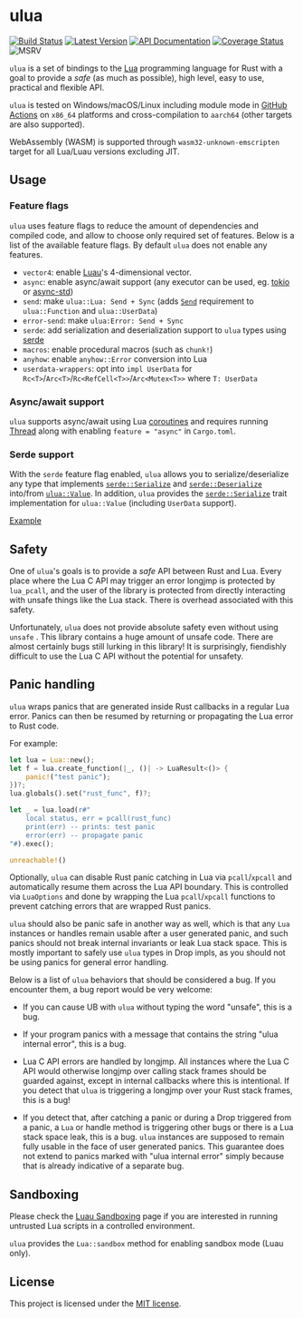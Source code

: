 # ulua
[![Build Status]][github-actions] [![Latest Version]][crates.io] [![API Documentation]][docs.rs] [![Coverage Status]][codecov.io] ![MSRV]

[Build Status]: https://github.com/rhodem-labs/ulua/workflows/CI/badge.svg
[github-actions]: https://github.com/rhodem-labs/ulua/actions
[Latest Version]: https://img.shields.io/crates/v/ulua.svg
[crates.io]: https://crates.io/crates/ulua
[API Documentation]: https://docs.rs/ulua/badge.svg
[docs.rs]: https://docs.rs/ulua
[Coverage Status]: https://codecov.io/gh/ulua/branch/main/graph/badge.svg?token=99339FS1CG
[codecov.io]: https://codecov.io/gh/rhodem-labs/ulua
[MSRV]: https://img.shields.io/badge/rust-1.79+-brightgreen.svg?&logo=rust

`ulua` is a set of bindings to the [Lua](https://www.lua.org) programming language for Rust with a goal to provide a
_safe_ (as much as possible), high level, easy to use, practical and flexible API.

`ulua` is tested on Windows/macOS/Linux including module mode in [GitHub Actions] on `x86_64` platforms and cross-compilation to `aarch64` (other targets are also supported).

WebAssembly (WASM) is supported through `wasm32-unknown-emscripten` target for all Lua/Luau versions excluding JIT.

[GitHub Actions]: https://github.com/rhodem-labs/ulua/actions
[Luau]: https://luau.org

## Usage

### Feature flags

`ulua` uses feature flags to reduce the amount of dependencies and compiled code, and allow to choose only required set of features.
Below is a list of the available feature flags. By default `ulua` does not enable any features.

* `vector4`: enable [Luau]'s 4-dimensional vector.
* `async`: enable async/await support (any executor can be used, eg. [tokio] or [async-std])
* `send`: make `ulua::Lua: Send + Sync` (adds [`Send`] requirement to `ulua::Function` and `ulua::UserData`)
* `error-send`: make `ulua:Error: Send + Sync`
* `serde`: add serialization and deserialization support to `ulua` types using [serde]
* `macros`: enable procedural macros (such as `chunk!`)
* `anyhow`: enable `anyhow::Error` conversion into Lua
* `userdata-wrappers`: opt into `impl UserData` for `Rc<T>`/`Arc<T>`/`Rc<RefCell<T>>`/`Arc<Mutex<T>>` where `T: UserData`

[Luau]: https://github.com/luau-lang/luau
[tokio]: https://github.com/tokio-rs/tokio
[async-std]: https://github.com/async-rs/async-std
[`Send`]: https://doc.rust-lang.org/std/marker/trait.Send.html
[serde]: https://github.com/serde-rs/serde

### Async/await support

`ulua` supports async/await using Lua [coroutines](https://www.lua.org/manual/5.3/manual.html#2.6) and requires running [Thread](https://docs.rs/ulua/latest/ulua/struct.Thread.html) along with enabling `feature = "async"` in `Cargo.toml`.

### Serde support

With the `serde` feature flag enabled, `ulua` allows you to serialize/deserialize any type that implements [`serde::Serialize`] and [`serde::Deserialize`] into/from [`ulua::Value`]. In addition, `ulua` provides the [`serde::Serialize`] trait implementation for `ulua::Value` (including `UserData` support).

[Example](examples/serde.rs)

[`serde::Serialize`]: https://docs.serde.rs/serde/ser/trait.Serialize.html
[`serde::Deserialize`]: https://docs.serde.rs/serde/de/trait.Deserialize.html
[`ulua::Value`]: https://docs.rs/ulua/latest/ulua/enum.Value.html

## Safety

One of `ulua`'s goals is to provide a *safe* API between Rust and Lua.
Every place where the Lua C API may trigger an error longjmp is protected by `lua_pcall`,
and the user of the library is protected from directly interacting with unsafe things like the Lua stack.
There is overhead associated with this safety.

Unfortunately, `ulua` does not provide absolute safety even without using `unsafe` .
This library contains a huge amount of unsafe code. There are almost certainly bugs still lurking in this library!
It is surprisingly, fiendishly difficult to use the Lua C API without the potential for unsafety.

## Panic handling

`ulua` wraps panics that are generated inside Rust callbacks in a regular Lua error. Panics can then be
resumed by returning or propagating the Lua error to Rust code.

For example:
``` rust
let lua = Lua::new();
let f = lua.create_function(|_, ()| -> LuaResult<()> {
    panic!("test panic");
})?;
lua.globals().set("rust_func", f)?;

let _ = lua.load(r#"
    local status, err = pcall(rust_func)
    print(err) -- prints: test panic
    error(err) -- propagate panic
"#).exec();

unreachable!()
```

Optionally, `ulua` can disable Rust panic catching in Lua via `pcall`/`xpcall` and automatically resume
them across the Lua API boundary. This is controlled via `LuaOptions` and done by wrapping the Lua `pcall`/`xpcall`
functions to prevent catching errors that are wrapped Rust panics.

`ulua` should also be panic safe in another way as well, which is that any `Lua` instances or handles
remain usable after a user generated panic, and such panics should not break internal invariants or
leak Lua stack space. This is mostly important to safely use `ulua` types in Drop impls, as you should not be
using panics for general error handling.

Below is a list of `ulua` behaviors that should be considered a bug.
If you encounter them, a bug report would be very welcome:

  + If you can cause UB with `ulua` without typing the word "unsafe", this is a bug.

  + If your program panics with a message that contains the string "ulua internal error", this is a bug.

  + Lua C API errors are handled by longjmp. All instances where the Lua C API would otherwise longjmp over calling stack frames should be guarded against, except in internal callbacks where this is intentional. If you detect that `ulua` is triggering a longjmp over your Rust stack frames, this is a bug!

  + If you detect that, after catching a panic or during a Drop triggered from a panic, a `Lua` or handle method is triggering other bugs or there is a Lua stack space leak, this is a bug. `ulua` instances are supposed to remain fully usable in the face of user generated panics. This guarantee does not extend to panics marked with "ulua internal error" simply because that is already indicative of a separate bug.

## Sandboxing

Please check the [Luau Sandboxing] page if you are interested in running untrusted Lua scripts in a controlled environment.

`ulua` provides the `Lua::sandbox` method for enabling sandbox mode (Luau only).

[Luau Sandboxing]: https://luau.org/sandbox

## License

This project is licensed under the [MIT license](LICENSE).
